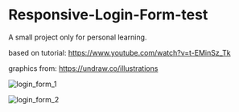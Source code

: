 # Responsive-Login-Form-test

A small project only for personal learning.

based on tutorial: https://www.youtube.com/watch?v=t-EMinSz_Tk

graphics from: https://undraw.co/illustrations

![login_form_1](https://user-images.githubusercontent.com/61286976/75480434-95706800-59a1-11ea-8064-23bd5e280346.jpg)

![login_form_2](https://user-images.githubusercontent.com/61286976/75480437-96a19500-59a1-11ea-9731-71bcd530884b.jpg)



